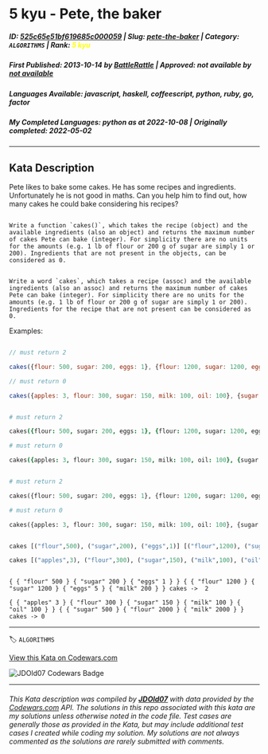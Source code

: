 # 5 kyu - Pete, the baker

##### **ID**: [525c65e51bf619685c000059](https://www.codewars.com/kata/525c65e51bf619685c000059) | **Slug**: [pete-the-baker](https://www.codewars.com/kata/525c65e51bf619685c000059) | **Category**: `ALGORITHMS` | **Rank**: <span style="color:yellow">5 kyu</span>

##### **First Published**: 2013-10-14 ***by*** [BattleRattle](https://www.codewars.com/users/BattleRattle) | **Approved**: *not available* ***by*** [*not available*](*https://www.codewars.com*)

##### **Languages Available**: javascript, haskell, coffeescript, python, ruby, go, factor

##### **My Completed Languages**: python ***as at*** 2022-10-08 | **Originally completed**: 2022-05-02

---

## Kata Description


Pete likes to bake some cakes. He has some recipes and ingredients. Unfortunately he is not good in maths. Can you help him to find out, how many cakes he could bake considering his recipes?



~~~if-not:factor

Write a function `cakes()`, which takes the recipe (object) and the available ingredients (also an object) and returns the maximum number of cakes Pete can bake (integer). For simplicity there are no units for the amounts (e.g. 1 lb of flour or 200 g of sugar are simply 1 or 200). Ingredients that are not present in the objects, can be considered as 0.

~~~

~~~if:factor

Write a word `cakes`, which takes a recipe (assoc) and the available ingredients (also an assoc) and returns the maximum number of cakes Pete can bake (integer). For simplicity there are no units for the amounts (e.g. 1 lb of flour or 200 g of sugar are simply 1 or 200). Ingredients for the recipe that are not present can be considered as 0.

~~~



Examples:



```javascript

// must return 2

cakes({flour: 500, sugar: 200, eggs: 1}, {flour: 1200, sugar: 1200, eggs: 5, milk: 200}); 

// must return 0

cakes({apples: 3, flour: 300, sugar: 150, milk: 100, oil: 100}, {sugar: 500, flour: 2000, milk: 2000}); 

```

```coffeescript

# must return 2

cakes({flour: 500, sugar: 200, eggs: 1}, {flour: 1200, sugar: 1200, eggs: 5, milk: 200}) 

# must return 0

cakes({apples: 3, flour: 300, sugar: 150, milk: 100, oil: 100}, {sugar: 500, flour: 2000, milk: 2000}) 

```

```python

# must return 2

cakes({flour: 500, sugar: 200, eggs: 1}, {flour: 1200, sugar: 1200, eggs: 5, milk: 200})

# must return 0

cakes({apples: 3, flour: 300, sugar: 150, milk: 100, oil: 100}, {sugar: 500, flour: 2000, milk: 2000})

```

```haskell

cakes [("flour",500), ("sugar",200), ("eggs",1)] [("flour",1200), ("sugar",1200), ("eggs",5), ("milk",200)]  `shouldBe` 2

cakes [("apples",3), ("flour",300), ("sugar",150), ("milk",100), ("oil",100)] [("sugar",500), ("flour",2000), ("milk",2000)] `shouldBe` 0

```

```factor

{ { "flour" 500 } { "sugar" 200 } { "eggs" 1 } } { { "flour" 1200 } { "sugar" 1200 } { "eggs" 5 } { "milk" 200 } } cakes ->  2

{ { "apples" 3 } { "flour" 300 } { "sugar" 150 } { "milk" 100 } { "oil" 100 } } { { "sugar" 500 } { "flour" 2000 } { "milk" 2000 } } cakes -> 0

```

---


🏷 `ALGORITHMS`


[View this Kata on Codewars.com](https://www.codewars.com/kata/525c65e51bf619685c000059)

![](https://www.codewars.com/users/jdold07/badges/large "JDOld07 Codewars Badge")

---

###### *This Kata description was compiled by [**JDOld07**](https://tpstech.dev) with data provided by the [Codewars.com](https://www.codewars.com) API.  The solutions in this repo associated with this kata are my solutions unless otherwise noted in the code file.  Test cases are generally those as provided in the Kata, but may include additional test cases I created while coding my solution.  My solutions are not always commented as the solutions are rarely submitted with comments.*
